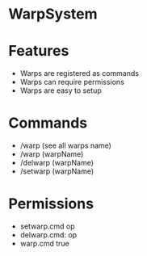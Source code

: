 # WarpSystem

# Features
- Warps are registered as commands
- Warps can require permissions
- Warps are easy to setup

# Commands
- /warp (see all warps name) 
- /warp (warpName)
- /delwarp (warpName)
- /setwarp (warpName)

# Permissions
- setwarp.cmd
   op
- delwarp.cmd:
   op
- warp.cmd
   true
